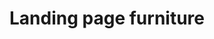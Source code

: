 ---
title: Landing page furniture
src: https://i.pinimg.com/564x/50/66/de/5066de3015c7d63df2a3430426bd59a4.jpg
source: Pinterest
attr: https://www.pinterest.com/pin/611504455640452012/
---